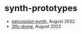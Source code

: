 # synth-prototypes

- [percussion-synth](./percussion-synth/), August 2022
- [3lfo-drone](./3lfo-drone/), August 2022
